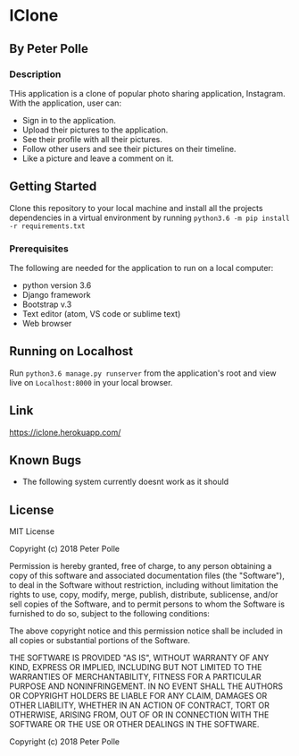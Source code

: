 # IClone

## By Peter Polle

### Description
THis application is a clone of popular photo sharing application, Instagram. With the application,  user can:
* Sign in to the application.
* Upload their pictures to the application.
* See their profile with all their pictures.
* Follow other users and see their pictures on their timeline.
* Like a picture and leave a comment on it.

## Getting Started
Clone this repository to your local machine and install all the projects dependencies in a virtual environment by running ``python3.6 -m pip install -r requirements.txt``

### Prerequisites
The following are needed for the application to run on a local computer:
* python version 3.6
* Django framework
* Bootstrap v.3
* Text editor (atom, VS code or sublime text)
* Web browser

## Running on Localhost

Run ``python3.6 manage.py runserver`` from the application's root and view live on ``Localhost:8000`` in your local browser.

## Link
https://iclone.herokuapp.com/

## Known Bugs
* The following system currently doesnt work as it should

## License 
MIT License

Copyright (c) 2018 Peter Polle

Permission is hereby granted, free of charge, to any person obtaining a copy of this software and associated documentation files (the "Software"), to deal in the Software without restriction, including without limitation the rights to use, copy, modify, merge, publish, distribute, sublicense, and/or sell copies of the Software, and to permit persons to whom the Software is furnished to do so, subject to the following conditions:

The above copyright notice and this permission notice shall be included in all copies or substantial portions of the Software.

THE SOFTWARE IS PROVIDED "AS IS", WITHOUT WARRANTY OF ANY KIND, EXPRESS OR IMPLIED, INCLUDING BUT NOT LIMITED TO THE WARRANTIES OF MERCHANTABILITY, FITNESS FOR A PARTICULAR PURPOSE AND NONINFRINGEMENT. IN NO EVENT SHALL THE AUTHORS OR COPYRIGHT HOLDERS BE LIABLE FOR ANY CLAIM, DAMAGES OR OTHER LIABILITY, WHETHER IN AN ACTION OF CONTRACT, TORT OR OTHERWISE, ARISING FROM, OUT OF OR IN CONNECTION WITH THE SOFTWARE OR THE USE OR OTHER DEALINGS IN THE SOFTWARE. 

Copyright (c) 2018 Peter Polle